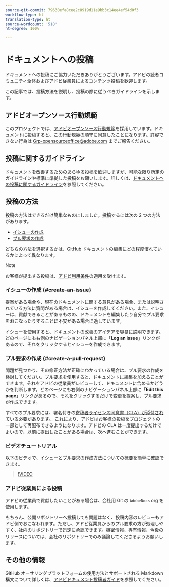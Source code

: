 ```yaml
---
source-git-commit: 79630efa8cee2c8919d11e9bb3c14ee4ef54d0f3
workflow-type: ht
translation-type: ht
source-wordcount: '518'
ht-degree: 100%

---
```

# ドキュメントへの投稿

ドキュメントへの投稿にご協力いただきありがとうございます。アドビの読者コミュニティ全体およびアドビ従業員によるコンテンツ投稿を歓迎します。

この記事では、投稿方法を説明し、投稿の際に従うべきガイドラインを示します。

## アドビオープンソース行動規範

このプロジェクトでは、[アドビオープンソース行動規範](code-of-conduct.md)を採用しています。ドキュメントに投稿すると、この行動規範の順守に同意したことになります。許容できない行為は [Grp-opensourceoffice@adobe.com](mailto:Grp-opensourceoffice@adobe.com) までご報告ください。

## 投稿に関するガイドライン

ドキュメントを改善するためのあらゆる投稿を歓迎しますが、可能な限り所定のガイドラインや標準に準拠した投稿をお願いします。詳しくは、[ドキュメントへの投稿に関するガイドライン](guidelines.md)を参照してください。

## 投稿の方法

投稿の方法はできるだけ簡単なものにしました。投稿するには次の 2 つの方法があります。

* [イシューの作成](#create-an-issue)
* [プル要求の作成](#create-a-pull-request)

どちらの方法を選択するかは、GitHub ドキュメントの編集にどの程度慣れているかによって異なります。

>[!NOTE]
>
>お客様が提出する投稿は、[アドビ利用条件](https://www.adobe.com/jp/legal/terms.html)の適用を受けます。

### イシューの作成 {#create-an-issue}

提案がある場合や、現在のドキュメントに関する意見がある場合、または説明されている方法に質問がある場合は、イシューを作成してください。また、イシューは、貢献できることがあるものの、ドキュメントを編集したり自分でプル要求をおこなったりすることに不安がある場合に適しています。

イシューを使用すると、ドキュメントの改善のアイデアを容易に説明できます。どのページにも右側のナビゲーションパネル上部に「**Log an issue**」リンクがあるので、それをクリックするとイシューを作成できます。

### プル要求の作成 {#create-a-pull-request}

問題が見つかり、その修正方法が正確にわかっている場合は、プル要求の作成を検討してください。プル要求を使用すると、ドキュメントに編集を加えることができます。それをアドビの従業員がレビューして、ドキュメントに含めるかどうかを判断します。どのページにも右側のナビゲーションパネル上部に「**Edit this page**」リンクがあるので、それをクリックするだけで変更を提案し、プル要求が作成できます。

すべてのプル要求には、署名付きの[寄稿者ライセンス同意書（CLA）が添付されている必要があります。](https://opensource.adobe.com/cla.html) これにより、アドビはお客様の投稿をプロジェクトの一部として再配布できるようになります。アドビの CLA は一度提出するだけでよいので、以前に提出したことがある場合は、次へ進むことができます。

### ビデオチュートリアル

以下のビデオで、イシューとプル要求の作成方法についての概要を簡単に確認できます。

>[!VIDEO](https://video.tv.adobe.com/v/27069?captions=jpn)

### アドビ従業員による投稿

アドビの従業員で貢献したいことがある場合は、会社用 Git の `AdobeDocs` org を使用します。

もちろん、公開リポジトリーへ投稿しても問題はなく、投稿内容のレビューもアドビ側でおこなわれます。ただし、アドビ従業員からのプル要求の方が処理しやすく、社内のリポジトリーで迅速に承認できます。機密情報、専有情報、今後のリリースについては、会社のリポジトリーでのみ議論してくださるようお願いします。

## その他の情報

GitHub オーサリングプラットフォームの使用方法とサポートされる Markdown 構文について詳しくは、[アドビドキュメント投稿者ガイド](https://experienceleague.adobe.com/docs/contributor/contributor-guide/introduction.html)を参照してください。
